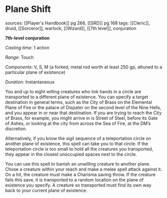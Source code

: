 # Plane Shift
sources: [[Player's Handbook]] pg 266, [[SRD]] pg 168
tags: [[Cleric]], druid, [[Sorceror]], warlock, [[Wizard]], [[7th level]], conjuration

**7th-level conjuration**

*Casting time*: 1 action

*Range*: Touch

*Components*: V, S, M (a forked, metal rod worth at least 250 gp, attuned to a particular plane of existence)

*Duration*: Instantaneous

You and up to eight willing creatures who link hands in a circle are transported to a different plane of existence. You can specify a target destination in general terms, such as the City of Brass on the Elemental Plane of Fire or the palace of Dispater on the second level of the Nine Hells, and you appear in or near that destination. If you are trying to reach the City of Brass, for example, you might arrive in is Street of Steel, before its Gate of Ashes, or looking at the city from across the Sea of Fire, at the DM’s discretion.

Alternatively, if you know the sigil sequence of a teleportation circle on another plane of existence, this spell can take you to that circle. If the teleportation circle is too small to hold all the creatures you transported, they appear in the closest unoccupied spaces next to the circle.

You can use this spell to banish an unwilling creature to another plane.  Chose a creature within your reach and make a melee spell attack against it. On a hit, the creature must make a Charisma saving throw. If the creature fails this save, it is transported to a random location on the plane of existence you specify. A creature so transported must find its own way back to your current plane of existence.
